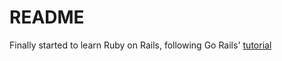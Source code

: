 # README

Finally started to learn Ruby on Rails, following Go Rails' [tutorial](https://gorails.com/series/rails-for-beginners)
